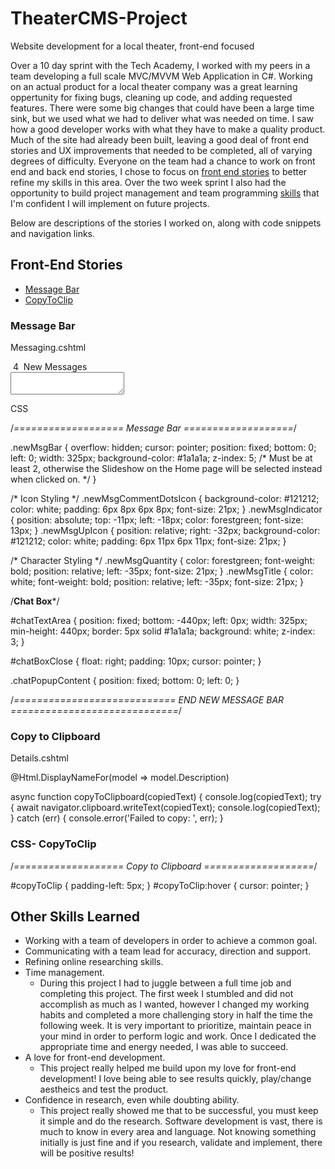 # TheaterCMS-Project
Website development for a local theater, front-end focused

Over a 10 day sprint with the Tech Academy, I worked with my peers in a team developing a full scale MVC/MVVM Web Application in C#. Working on an actual product for a local theater company was a great learning oppertunity for fixing bugs, cleaning up code, and adding requested features. There were some big changes that could have been a large time sink, but we used what we had to deliver what was needed on time. I saw how a good developer works with what they have to make a quality product. Much of the site had already been built, leaving a good deal of front end stories and UX improvements that needed to be completed, all of varying degrees of difficulty. Everyone on the team had a chance to work on front end and back end stories, I chose to focus on [front end stories](#front-end-stories) to better refine my skills in this area. Over the two week sprint I also had the opportunity to build project management and team programming [skills](#other-skills-learned) that I'm confident I will implement on future projects.

Below are descriptions of the stories I worked on, along with code snippets and navigation links. 

## Front-End Stories
* [Message Bar](#message-bar)
* [CopyToClip](#copytoclip)

### Message Bar

Messaging.cshtml

<div class="newMsgBar">
  <i class="newMsgCommentDotsIcon fas fa-comment-dots"></i>
  <i class="newMsgIndicator fas fa-circle fa-stack"></i>
  <span class="newMsgQuantity">&nbsp;4 </span>
  <span class="newMsgTitle">&nbsp;New Messages</span>
  <i class="newMsgUpIcon fas fa-angle-up" id="chevButton"></i>
</div>
<textarea id="chatTextArea"></textarea>


<script>
  var $chatBox = $("textarea");

  @*Chatbox to rise from the msgBar*@
  $("#chevButton").click(function () {
    if ($chatBox.css("bottom") == "-440px") {
      $("textarea").animate({
        bottom: 0
      }, "slow");
      $("#chevButton").css({ "transform": "rotate(" + 180 + "deg)" });
    }
    @*Chatbox to fall into the msgbar*@
    else {
      $("textarea").animate({
        bottom: -440
      }, "slow");
    }
  });
</script>

CSS

/*=================== Message Bar ===================*/

.newMsgBar {
    overflow: hidden;
    cursor: pointer;
    position: fixed;
    bottom: 0;
    left: 0;
    width: 325px;
    background-color: #1a1a1a;
    z-index: 5; /* Must be at least 2, otherwise the Slideshow 
                   on the Home page will be selected instead 
                   when clicked on. */
}

/* Icon Styling */
.newMsgCommentDotsIcon {
    background-color: #121212;
    color: white;
    padding: 6px 8px 6px 8px;
    font-size: 21px;
}
.newMsgIndicator {
    position: absolute;
    top: -11px;
    left: -18px;
    color: forestgreen;
    font-size: 13px;
}
.newMsgUpIcon {
    position: relative;
    right: -32px;
    background-color: #121212;
    color: white;
    padding: 6px 11px 6px 11px;
    font-size: 21px;
}

/* Character Styling */
.newMsgQuantity {
    color: forestgreen;
    font-weight: bold;
    position: relative;
    left: -35px;
    font-size: 21px;
}
.newMsgTitle {
    color: white;
    font-weight: bold;
    position: relative;
    left: -35px;
    font-size: 21px;
}

/**************************Chat Box***************************/

#chatTextArea {
    position: fixed;
    bottom: -440px;
    left: 0px;
    width: 325px;
    min-height: 440px;
    border: 5px solid #1a1a1a;
    background: white;
    z-index: 3;
}

#chatBoxClose {
    float: right;
    padding: 10px;
    cursor: pointer;
}

.chatPopupContent {
    position: fixed;
    bottom: 0;
    left: 0;
}

/*============================ END NEW MESSAGE BAR =============================*/

### Copy to Clipboard

Details.cshtml

 <dt class="col flex-md-row">
                  @Html.DisplayNameFor(model => model.Description)<i class="fa fa-clipboard" id="copyToClip" aria-hidden="true" onclick="copyToClipboard('@Model.Description')"></i>
                </dt>
                
async function copyToClipboard(copiedText) {
console.log(copiedText);
try {
     await navigator.clipboard.writeText(copiedText);
     console.log(copiedText);
    } catch (err) {
      console.error('Failed to copy: ', err);
      }

### CSS- CopyToClip

/*=================== Copy to Clipboard ===================*/

#copyToClip {
    padding-left: 5px;
}
#copyToClip:hover {
    cursor: pointer;
}

## Other Skills Learned
* Working with a team of developers in order to achieve a common goal. 
* Communicating with a team lead for accuracy, direction and support.
* Refining online researching skills.
* Time management.
  - During this project I had to juggle between a full time job and completing this project. The first week I stumbled and did not accomplish as much as I wanted, however I changed my working habits and completed a more challenging story in half the time the following week. It is very important to prioritize, maintain peace in your mind in order to perform logic and work. Once I dedicated the appropriate time and energy needed, I was able to succeed. 
* A love for front-end development.
  - This project really helped me build upon my love for front-end development! I love being able to see results quickly, play/change aestheics and test the product. 
* Confidence in research, even while doubting ability.
  - This project really showed me that to be successful, you must keep it simple and do the research. Software development is vast, there is much to know in every area and language. Not knowing something initially is just fine and if you research, validate and implement, there will be positive results!
